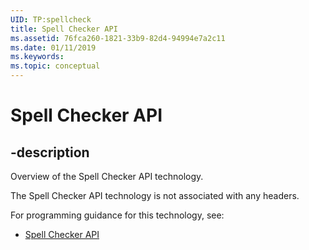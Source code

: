 ```yaml
---
UID: TP:spellcheck
title: Spell Checker API
ms.assetid: 76fca260-1821-33b9-82d4-94994e7a2c11
ms.date: 01/11/2019
ms.keywords: 
ms.topic: conceptual
---
```


# Spell Checker API

## -description

Overview of the Spell Checker API technology.

The Spell Checker API technology is not associated with any headers.

For programming guidance for this technology, see:
* [Spell Checker API](https://docs.microsoft.com/previous-versions/windows/desktop/spellcheck)

